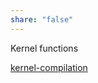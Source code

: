 ```yaml
---  
share: "false"  
---  
```

  
  
  
Kernel functions  
  
[kernel-compilation](./kernel-compilation.md)  
